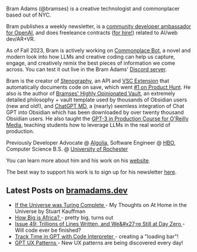 Bram Adams (@bramses) is a creative technologist and commonplacer based out of NYC. 

Bram publishes a weekly newsletter, is a [community developer ambassador for OpenAI](https://platform.openai.com/ambassadors), and does freeleance contracts ([for hire!](https://www.bramadams.dev/consulting/)) related to AI/web dev/AR+VR. 

As of Fall 2023, Bram is actively working on [Commonplace Bot](https://github.com/bramses/commonplace-bot), a novel and modern look into how LLMs and creative coding can help us capture, engage, and creatively remix the best pieces of information we come across. You can test it out live in the Bram Adams' [Discord server](https://discord.gg/GrgkFP3Je3).

Bram is the creator of [Stenography](https://stenography.dev), an API and [VSC Extension](https://marketplace.visualstudio.com/items?itemName=Stenography.stenography) that automatically documents code on save, which went [#1 on Product Hunt](https://www.producthunt.com/products/stenography#stenography). He also is the author of [Bramses' Highly Opinionated Vault](https://github.com/bramses/bramses-highly-opinionated-vault-2023), an extremely detailed philosophy + vault template used by thousands of Obsidian users (new and old!), and [ChatGPT MD](https://github.com/bramses/chatgpt-md), a (nearly) seemless integration of Chat GPT into Obsidian which has been downloaded by over twenty thousand Obsidian users. He also taught the [GPT-3 in Production Course for O'Reilly Media](https://www.oreilly.com/live-events/gpt-3-in-production/0636920065944/0636920071443/), teaching students how to leverage LLMs in the real world of production.

Previously Developer Advocate @ [Algolia](https://www.algolia.com/), Software Engineer @ [HBO](https://www.hbo.com/), Computer Science B.S. @ [University of Rochester](https://rochester.edu/)

You can learn more about him and his work on his [website](https://www.bramadams.dev/about/). 

The best way to support his work is to sign up for his newsletter [here](https://www.bramadams.dev/#/portal/).


## Latest Posts on [bramadams.dev](https://www.bramadams.dev/)

<!--START_SECTION:feed-->
* [ If the Universe was Turing Complete ](https:&#x2F;&#x2F;www.bramadams.dev&#x2F;my-thoughts-on-at-home-in-the-universe&#x2F;) - My Thoughts on At Home in the Universe by Stuart Kauffman
* [ How Big is Africa? ](https:&#x2F;&#x2F;www.bramadams.dev&#x2F;core-dump-2024-03-01&#x2F;) - pretty big, turns out
* [ Issue 49: Trillions of Lines Written, and We&amp;#x27;re Still at Day Zero ](https:&#x2F;&#x2F;www.bramadams.dev&#x2F;issue-49&#x2F;) - Will code ever be finished?
* [ Track Time in GPT with Code Interpreter ](https:&#x2F;&#x2F;www.bramadams.dev&#x2F;timers-in-gpt&#x2F;) - creating a &quot;loading bar&quot;!
* [ GPT UX Patterns ](https:&#x2F;&#x2F;www.bramadams.dev&#x2F;gpt-ux-patterns&#x2F;) - New UX patterns are being discovered every day!
<!--END_SECTION:feed-->
